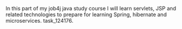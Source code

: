 In this part of my job4j java study course I will learn servlets, JSP and related technologies to prepare for learning Spring, 
hibernate and microservices. task_124176.